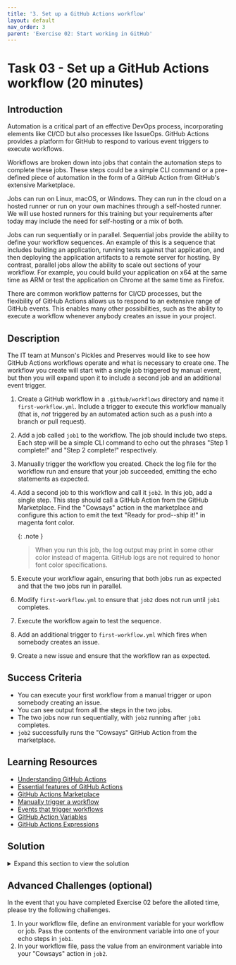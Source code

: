 ```yaml
---
title: '3. Set up a GitHub Actions workflow'
layout: default
nav_order: 3
parent: 'Exercise 02: Start working in GitHub'
---
```


# Task 03 - Set up a GitHub Actions workflow (20 minutes)

## Introduction

Automation is a critical part of an effective DevOps process, incorporating elements like CI/CD but also processes like IssueOps. GitHub Actions provides a platform for GitHub to respond to various event triggers to execute workflows.

Workflows are broken down into jobs that contain the automation steps to complete these jobs. These steps could be a simple CLI command or a pre-defined piece of automation in the form of a GitHub Action from GitHub's extensive Marketplace.

Jobs can run on Linux, macOS, or Windows. They can run in the cloud on a hosted runner or run on your own machines through a self-hosted runner. We will use hosted runners for this training but your requirements after today may include the need for self-hosting or a mix of both.

Jobs can run sequentially or in parallel. Sequential jobs provide the ability to define your workflow sequences. An example of this is a sequence that includes building an application, running tests against that application, and then deploying the application artifacts to a remote server for hosting. By contrast, parallel jobs allow the ability to scale out sections of your workflow. For example, you could build your application on x64 at the same time as ARM or test the application on Chrome at the same time as Firefox.

There are common workflow patterns for CI/CD processes, but the flexibility of GitHub Actions allows us to respond to an extensive range of GitHub events. This enables many other possibilities, such as the ability to execute a workflow whenever anybody creates an issue in your project.

## Description

The IT team at Munson's Pickles and Preserves would like to see how GitHub Actions workflows operate and what is necessary to create one. The workflow you create will start with a single job triggered by manual event, but then you will expand upon it to include a second job and an additional event trigger.

1. Create a GitHub workflow in a `.github/workflows` directory and name it `first-workflow.yml`. Include a trigger to execute this workflow manually (that is, *not* triggered by an automated action such as a push into a branch or pull request).
2. Add a job called `job1` to the workflow. The job should include two steps. Each step will be a simple CLI command to echo out the phrases "Step 1 complete!" and "Step 2 complete!" respectively.
3. Manually trigger the workflow you created. Check the log file for the workflow run and ensure that your job succeeded, emitting the echo statements as expected.
4. Add a second job to this workflow and call it `job2`. In this job, add a single step. This step should call a GitHub Action from the GitHub Marketplace. Find the "Cowsays" action in the marketplace and configure this action to emit the text "Ready for prod--ship it!" in magenta font color.

    {: .note }
    > When you run this job, the log output may print in some other color instead of magenta. GitHub logs are not required to honor font color specifications.

5. Execute your workflow again, ensuring that both jobs run as expected and that the two jobs run in parallel.
6. Modify `first-workflow.yml` to ensure that `job2` does not run until `job1` completes.
7. Execute the workflow again to test the sequence.
8. Add an additional trigger to `first-workflow.yml` which fires when somebody creates an issue.
9. Create a new issue and ensure that the workflow ran as expected.

## Success Criteria

- You can execute your first workflow from a manual trigger or upon somebody creating an issue.
- You can see output from all the steps in the two jobs.
- The two jobs now run sequentially, with `job2` running after `job1` completes.
- `job2` successfully runs the "Cowsays" GitHub Action from the marketplace.

## Learning Resources

- [Understanding GitHub Actions](https://docs.github.com/en/enterprise-cloud@latest/actions/learn-github-actions/understanding-github-actions)
- [Essential features of GitHub Actions](https://docs.github.com/en/enterprise-cloud@latest/actions/learn-github-actions/essential-features-of-github-actions)
- [GitHub Actions Marketplace](https://github.com/marketplace?type=actions)
- [Manually trigger a workflow](https://docs.github.com/en/actions/using-workflows/events-that-trigger-workflows#workflow_dispatch)
- [Events that trigger workflows](https://docs.github.com/en/actions/using-workflows/events-that-trigger-workflows)
- [GitHub Action Variables](https://docs.github.com/en/enterprise-cloud@latest/actions/learn-github-actions/variables)
- [GitHub Actions Expressions](https://docs.github.com/en/enterprise-cloud@latest/actions/learn-github-actions/expressions)

## Solution

<details markdown="block">
<summary>Expand this section to view the solution</summary>

- The solution for this task is a YAML file in [the solutions folder](../../Solution/Exercise-02/Task-3/first-workflow.yml).

Each GitHub Actions workflow has a certain structure to it, following the [GitHub Actions workflow syntax](https://docs.github.com/en/actions/using-workflows/workflow-syntax-for-github-actions). The following is an annotated breakdown of this structure.

```yaml
# The name of the job is what will display on the GitHub repository in the Actions tab.
name: First Workflow

# The 'on' section tells GitHub under what conditions we want to run this workflow.
# https://docs.github.com/en/actions/using-workflows/events-that-trigger-workflows
# Common scenarios include:
  # workflow-dispatch (manual execution)
  # issues
  # push
  # pull_request
  # schedule
on:
  workflow_dispatch:
  issues:
    types: [opened]

# This section covers the work to perform.
# We include one or more jobs in this section.
jobs:
  # Each individual job will include details like execution order,
  # pre-requisite jobs, and execution platform.
  job1:
    # We can run jobs on GitHub hosted VM runners in Windows, Ubuntu, and Mac OS.
    # We can also run jobs on self-hosted hardware.
    runs-on: ubuntu-latest

    # Each job contains one or more steps. A step needs to have at least a name and a command.
    steps:
    - name: Step one
      # The 'run' command executes a shell or command script. Because this is Ubuntu, the
      # default run command will be /bin/bash
      run: echo "Log from step one"
      # This section does not appear in the solution file but demonstrates how to set
      # custom variables that will be available in the run script.
      env:
        VARIABLE_NAME: value
    - name: Step two
      run: echo "Log from step two"
      
  job2:
    # Job 2 will only run after job 1 completes.
    # Removing this 'needs' section would make the jobs run simultaneously.
    needs: job1
    runs-on: ubuntu-latest

    steps:
    - name: Cowsays
      # The 'uses' command executes a remote GitHub action.
      # A command like mscoutermarsh/cowsays-action means you can
      # find this code at https://github.com/mscoutermarsh/cowsays-action
      uses: mscoutermarsh/cowsays-action@master
      # The 'with' block includes parameters that the workflow will pass
      # to this action. Parameters are all in key-value format.
      with:
        text: 'Ready for prod--ship it!'
        color: 'magenta'
```

</details>

## Advanced Challenges (optional)

In the event that you have completed Exercise 02 before the alloted time, please try the following challenges.

1. In your workflow file, define an environment variable for your workflow or job. Pass the contents of the environment variable into one of your echo steps in `job1`.
2. In your workflow file, pass the value from an environment variable into your "Cowsays" action in `job2`.

